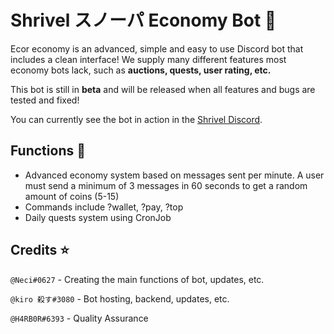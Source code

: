 # Shrivel スノーパ Economy Bot 🚀

Ecor economy is an advanced, simple and easy to use Discord bot that includes a clean interface! We supply many different features most economy bots lack, such as **auctions, quests, user rating, etc.**

This bot is still in __beta__ and will be released when all features and bugs are tested and fixed!

You can currently see the bot in action in the [Shrivel Discord](https://discord.gg/shrivel).

## Functions 🍂
- Advanced economy system based on messages sent per minute. A user must send a minimum of 3 messages in 60 seconds to get a random amount of coins (5-15)
- Commands include ?wallet, ?pay, ?top
- Daily quests system using CronJob


## Credits ⭐
`@Neci#0627` - Creating the main functions of bot, updates, etc.

`@kiro 殺す#3080` - Bot hosting, backend, updates, etc.

`@H4RB0R#6393` - Quality Assurance
